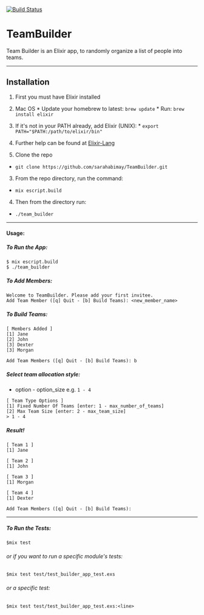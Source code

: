 [![Build Status](https://travis-ci.org/sarahabimay/TeamBuilder.svg?branch=master)](https://travis-ci.org/sarahabimay/TeamBuilder)

# TeamBuilder

Team Builder is an Elixir app, to randomly organize a list of people into teams.

---

## Installation
1. First you must have Elixir installed
  1. Mac OS
    * Update your homebrew to latest: ```brew update```
    * Run: ```brew install elixir```
  2. If it's not in your PATH already, add Elixir (UNIX):
    * ```export PATH="$PATH:/path/to/elixir/bin"```
  3. Further help can be found at [Elixir-Lang](http://elixir-lang.org/install.html)


2. Clone the repo
  * ```git clone https://github.com/sarahabimay/TeamBuilder.git```


3. From the repo directory, run the command:
  * ```mix escript.build```


4. Then from the directory run:
  * ```./team_builder```

---

#### Usage:
##### To Run the App:
```
$ mix escript.build
$ ./team_builder
```
##### To Add Members:
```
Welcome to TeamBuilder. Please add your first invitee.
Add Team Member ([q] Quit - [b] Build Teams): <new_member_name>
```
##### To Build Teams:
```
[ Members Added ]
[1] Jane
[2] John
[3] Dexter
[3] Morgan

Add Team Members ([q] Quit - [b] Build Teams): b
```
##### Select team allocation style:
- option - option_size e.g. `1 - 4`
```
[ Team Type Options ]
[1] Fixed Number Of Teams [enter: 1 - max_number_of_teams]
[2] Max Team Size [enter: 2 - max_team_size]
> 1 - 4
```
##### Result!
```
[ Team 1 ]
[1] Jane

[ Team 2 ]
[1] John

[ Team 3 ]
[1] Morgan

[ Team 4 ]
[1] Dexter

Add Team Members ([q] Quit - [b] Build Teams):
```
---

##### To Run the Tests:
```
$mix test
```
###### or if you want to run a specific module's tests:
```
$mix test test/test_builder_app_test.exs
```
###### or a specific test:
```
$mix test test/test_builder_app_test.exs:<line>
```
